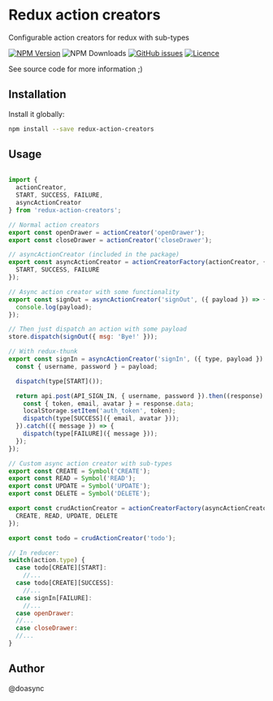 # Redux action creators

Configurable action creators for redux with sub-types

[![NPM Version][npm-image]][npm-url] ![NPM Downloads][downloads-image] [![GitHub issues][issues-image]][issues-url] [![Licence][license-image]][license-url]

[npm-image]: https://img.shields.io/npm/v/redux-action-creators.svg
[npm-url]: https://www.npmjs.com/package/redux-action-creators
[downloads-image]: https://img.shields.io/npm/dw/redux-action-creators.svg
[deps-image]: https://david-dm.org/doasync/redux-action-creators.svg
[issues-image]: https://img.shields.io/github/issues/doasync/redux-action-creators.svg
[issues-url]: https://github.com/doasync/redux-action-creators/issues
[license-image]: https://img.shields.io/badge/license-MIT-blue.svg
[license-url]: https://raw.githubusercontent.com/doasync/redux-action-creators/master/LICENSE

See source code for more information ;)

## Installation

Install it globally:

```bash
npm install --save redux-action-creators
```

## Usage

```javascript

import {
  actionCreator,
  START, SUCCESS, FAILURE,
  asyncActionCreator
} from 'redux-action-creators';

// Normal action creators
export const openDrawer = actionCreator('openDrawer');
export const closeDrawer = actionCreator('closeDrawer');

// asyncActionCreator (included in the package)
export const asyncActionCreator = actionCreatorFactory(actionCreator, {
  START, SUCCESS, FAILURE
});

// Async action creator with some functionality
export const signOut = asyncActionCreator('signOut', ({ payload }) => {
  console.log(payload);
});

// Then just dispatch an action with some payload
store.dispatch(signOut({ msg: 'Bye!' }));

// With redux-thunk
export const signIn = asyncActionCreator('signIn', ({ type, payload }) => (dispatch) => {
  const { username, password } = payload;

  dispatch(type[START]());

  return api.post(API_SIGN_IN, { username, password }).then((response) => {
    const { token, email, avatar } = response.data;
    localStorage.setItem('auth_token', token);
    dispatch(type[SUCCESS]({ email, avatar }));
  }).catch(({ message }) => {
    dispatch(type[FAILURE]({ message }));
  });
});

// Custom async action creator with sub-types
export const CREATE = Symbol('CREATE');
export const READ = Symbol('READ');
export const UPDATE = Symbol('UPDATE');
export const DELETE = Symbol('DELETE');

export const crudActionCreator = actionCreatorFactory(asyncActionCreator, {
  CREATE, READ, UPDATE, DELETE
});

export const todo = crudActionCreator('todo');

// In reducer:
switch(action.type) {
  case todo[CREATE][START]:
    //...
  case todo[CREATE][SUCCESS]:
    //...
  case signIn[FAILURE]:
    //...
  case openDrawer:
  //...
  case closeDrawer:
  //...
}
```

## Author

@doasync
